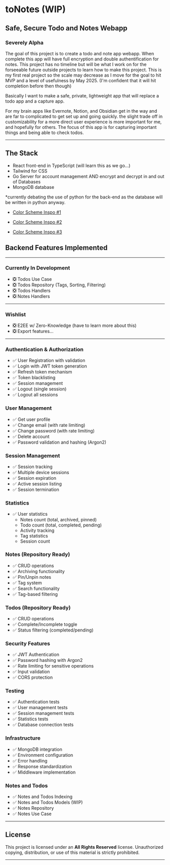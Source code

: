 # toNotes (WIP)
## Safe, Secure Todo and Notes Webapp
### **Severely Alpha**

The goal of this project is to create a todo and note app webapp. When complete this app will have full encryption and double authentification for notes. This project has no timeline but will be what I work on for the forseeable future outside projects to learn how to make this project. This is my first real project so the scale may decrease as I move for the goal to hit MVP and a level of usefulness by May 2025. (I'm confident that it will hit completion before then though)

Basically I want to make a safe, private, lightweight app that will replace a todo app and a capture app.

For my brain apps like Evernote, Notion, and Obsidian get in the way and are far to complicated to get set up and going quickly. the slight trade off in customizability for a more direct user experience is more important for me, and hopefully for others. The focus of this app is for capturing important things and being able to check todos.

___

## The Stack

- React front-end in TypeScript (will learn this as we go...)
- Tailwind for CSS
- Go Server for account management AND encrypt and decrypt in and out of Databases
- MongoDB database

*currently debating the use of python for the back-end as the database will be written in python anyway.

- [Color Scheme Inspo #1](https://www.color-hex.com/color-palette/1016895)

- [Color Scheme Inspo #2](https://www.color-hex.com/color-palette/60652)

- [Color Scheme Inspo #3](https://www.color-hex.com/color-palette/3307)



## Backend Features Implemented

---

### Currently In Development
- ❎ Todos Use Case
- ❎ Todos Repository (Tags, Sorting, Filtering)
- ❎ Todos Handlers
- ❎ Notes Handlers


---
### Wishlist
- ❎ E2EE w/ Zero-Knowledge (have to learn more about this)
- ❎ Export features...

---

### Authentication & Authorization
- ✅ User Registration with validation
- ✅ Login with JWT token generation
- ✅ Refresh token mechanism
- ✅ Token blacklisting
- ✅ Session management
- ✅ Logout (single session)
- ✅ Logout all sessions

### User Management
- ✅ Get user profile
- ✅ Change email (with rate limiting)
- ✅ Change password (with rate limiting)
- ✅ Delete account
- ✅ Password validation and hashing (Argon2)

### Session Management
- ✅ Session tracking
- ✅ Multiple device sessions
- ✅ Session expiration
- ✅ Active session listing
- ✅ Session termination

### Statistics
- ✅ User statistics
  - Notes count (total, archived, pinned)
  - Todo count (total, completed, pending)
  - Activity tracking
  - Tag statistics
  - Session count

### Notes (Repository Ready)
- ✅ CRUD operations
- ✅ Archiving functionality
- ✅ Pin/Unpin notes
- ✅ Tag system
- ✅ Search functionality
- ✅ Tag-based filtering

### Todos (Repository Ready)
- ✅ CRUD operations
- ✅ Complete/Incomplete toggle
- ✅ Status filtering (completed/pending)

### Security Features
- ✅ JWT Authentication
- ✅ Password hashing with Argon2
- ✅ Rate limiting for sensitive operations
- ✅ Input validation
- ✅ CORS protection

### Testing
- ✅ Authentication tests
- ✅ User management tests
- ✅ Session management tests
- ✅ Statistics tests
- ✅ Database connection tests

### Infrastructure
- ✅ MongoDB integration
- ✅ Environment configuration
- ✅ Error handling
- ✅ Response standardization
- ✅ Middleware implementation

### Notes and Todos
- ✅ Notes and Todos Indexing
- ✅ Notes and Todos Models (WIP)
- ✅ Notes Repository
- ✅ Notes Use Case


---

## License
This project is licensed under an **All Rights Reserved** license. Unauthorized copying, distribution, or use of this material is strictly prohibited.

---
